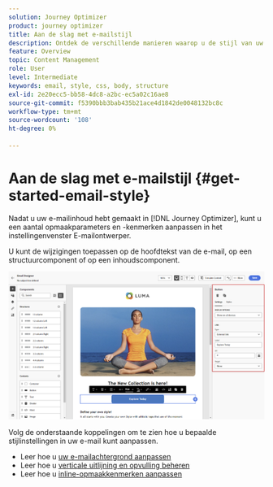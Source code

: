 ```yaml
---
solution: Journey Optimizer
product: journey optimizer
title: Aan de slag met e-mailstijl
description: Ontdek de verschillende manieren waarop u de stijl van uw e-mailinhoud kunt aanpassen
feature: Overview
topic: Content Management
role: User
level: Intermediate
keywords: email, style, css, body, structure
exl-id: 2e20ecc5-bb58-4dc8-a2bc-ec5a02c16ae8
source-git-commit: f5390bbb3bab435b21ace4d1842de0048132bc8c
workflow-type: tm+mt
source-wordcount: '108'
ht-degree: 0%

---
```


# Aan de slag met e-mailstijl {#get-started-email-style}

Nadat u uw e-mailinhoud hebt gemaakt in [!DNL Journey Optimizer], kunt u een aantal opmaakparameters en -kenmerken aanpassen in het instellingenvenster E-mailontwerper.

U kunt de wijzigingen toepassen op de hoofdtekst van de e-mail, op een structuurcomponent of op een inhoudscomponent.

![](assets/email_designer_content_components_settings.png)

Volg de onderstaande koppelingen om te zien hoe u bepaalde stijlinstellingen in uw e-mail kunt aanpassen.

* Leer hoe u [uw e-mailachtergrond aanpassen](backgrounds.md)
* Leer hoe u [verticale uitlijning en opvulling beheren](alignment-and-padding.md)
* Leer hoe u [inline-opmaakkenmerken aanpassen](inline-styling.md)
